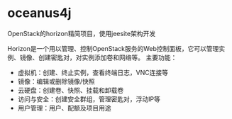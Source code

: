 # oceanus4j
OpenStack的horizon精简项目，使用jeesite架构开发

Horizon是一个用以管理、控制OpenStack服务的Web控制面板，它可以管理实例、镜像、创建密匙对，对实例添加卷和网络等。
主要功能：
* 虚拟机：创建、终止实例，查看终端日志，VNC连接等
* 镜像：编辑或删除镜像/快照
* 云硬盘：创建卷、快照、挂载和卸载卷
* 访问与安全：创建安全群组，管理密匙对，浮动IP等
* 用户管理：用户、配额及项目用途
